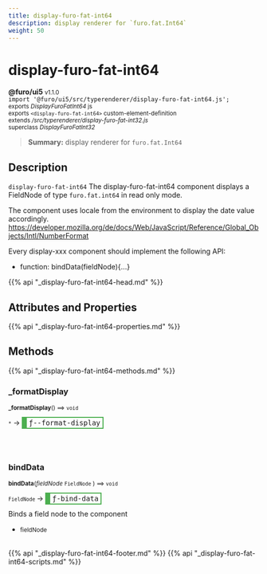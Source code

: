 ```yaml
---
title: display-furo-fat-int64
description: display renderer for `furo.fat.Int64`
weight: 50
---
```


# display-furo-fat-int64
**@furo/ui5** <small>v1.1.0</small>
<br>`import '@furo/ui5/src/typerenderer/display-furo-fat-int64.js';`<small>
<br>exports *DisplayFuroFatInt64* js
<br>exports `<display-furo-fat-int64>` custom-element-definition
<br>extends */src/typerenderer/display-furo-fat-int32.js*
<br>superclass *DisplayFuroFatInt32*</small>

> **Summary:** display renderer for `furo.fat.Int64`

## Description

`display-furo-fat-int64`
The display-furo-fat-int64 component displays a FieldNode of type `furo.fat.int64` in read only mode.

The component uses locale from the environment to display the date value accordingly.
https://developer.mozilla.org/de/docs/Web/JavaScript/Reference/Global_Objects/Intl/NumberFormat

Every display-xxx component should implement the following API:
- function: bindData(fieldNode){...}

{{% api "_display-furo-fat-int64-head.md" %}}

## Attributes and Properties
{{% api "_display-furo-fat-int64-properties.md" %}}






## Methods
{{% api "_display-furo-fat-int64-methods.md" %}}


### **_formatDisplay**
<small>**_formatDisplay**() ⟹ `void`</small>

<small>`*`</small> →
<span  style="border-width:2px 2px 2px 10px; border-style: solid;border-color:  rgb(76, 175, 80);font-family:monospace; padding:2px 4px;">ƒ--format-display</span>



<br><br>

### **bindData**
<small>**bindData**(*fieldNode* `FieldNode` ) ⟹ `void`</small>

<small>`FieldNode` </small> →
<span  style="border-width:2px 2px 2px 10px; border-style: solid;border-color:  rgb(76, 175, 80);font-family:monospace; padding:2px 4px;">ƒ-bind-data</span>

Binds a field node to the component

- <small>fieldNode </small>
<br><br>





{{% api "_display-furo-fat-int64-footer.md" %}}
{{% api "_display-furo-fat-int64-scripts.md" %}}
